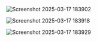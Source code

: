 ![Screenshot 2025-03-17 183902](https://github.com/user-attachments/assets/38fe6d1d-18f2-4e88-8f14-008bf3dc5fe6)

![Screenshot 2025-03-17 183918](https://github.com/user-attachments/assets/48a208c3-276d-4c09-88bf-2c0441ef7158)

![Screenshot 2025-03-17 183929](https://github.com/user-attachments/assets/b9b2e855-8657-4e99-94ab-c0acd2db4a70)
